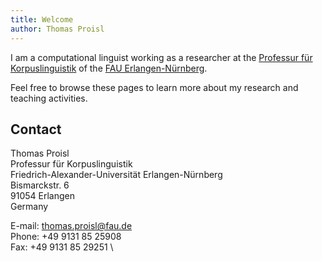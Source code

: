 ```yaml
---
title: Welcome
author: Thomas Proisl
---
```


<!-- ![Photograph of Thomas Proisl](thomas_proisl.jpg){#portrait} -->
I am a computational linguist working as a researcher at the
[Professur für Korpuslinguistik](http://www.linguistik.fau.de) of the
[FAU Erlangen-Nürnberg](http://www.fau.de).

Feel free to browse these pages to learn more about my research and
teaching activities.


## Contact ##

Thomas Proisl \
Professur für Korpuslinguistik \
Friedrich-Alexander-Universität Erlangen-Nürnberg \
Bismarckstr. 6 \
91054 Erlangen \
Germany

E-mail: [thomas.proisl@fau.de](mailto:thomas.proisl@fau.de) \
Phone: +49 9131 85 25908 \
Fax: +49 9131 85 29251 \


<!-- ## News ## -->

